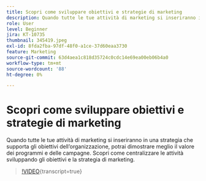 ```yaml
---
title: Scopri come sviluppare obiettivi e strategie di marketing
description: Quando tutte le tue attività di marketing si inseriranno in una strategia che supporta gli obiettivi dell’organizzazione, potrai dimostrare meglio il valore dei programmi e delle campagne.
role: User
level: Beginner
jira: KT-10735
thumbnail: 345419.jpeg
exl-id: 8fda2fba-97df-48f0-a1ce-37d60eaa3730
feature: Marketing
source-git-commit: 63d4aea1c818d35724c0cdc14e69ea00eb06b4a0
workflow-type: tm+mt
source-wordcount: '88'
ht-degree: 0%

---
```


# Scopri come sviluppare obiettivi e strategie di marketing

Quando tutte le tue attività di marketing si inseriranno in una strategia che supporta gli obiettivi dell’organizzazione, potrai dimostrare meglio il valore dei programmi e delle campagne. Scopri come centralizzare le attività sviluppando gli obiettivi e la strategia di marketing.

>[!VIDEO](https://video.tv.adobe.com/v/3413382/?quality=12&learn=on&captions=ita){transcript=true}
